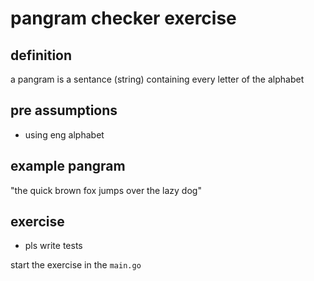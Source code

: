 # pangram checker exercise

## definition
a pangram is a sentance (string) containing every letter of the alphabet

## pre assumptions
- using eng alphabet

## example pangram
"the quick brown fox jumps over the lazy dog"

## exercise
- pls write tests

start the exercise in the `main.go`
